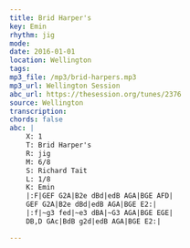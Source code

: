 ```yaml
---
title: Brid Harper's
key: Emin
rhythm: jig
mode: 
date: 2016-01-01
location: Wellington
tags:
mp3_file: /mp3/brid-harpers.mp3
mp3_url: Wellington Session
abc_url: https://thesession.org/tunes/2376
source: Wellington
transcription: 
chords: false
abc: |
    X: 1
    T: Brid Harper's
    R: jig
    M: 6/8
    S: Richard Tait
    L: 1/8
    K: Emin
    |:F|GEF G2A|B2e dBd|edB AGA|BGE AFD|
    GEF G2A|B2e dBd|edB AGA|BGE E2:|
    |:f|~g3 fed|~e3 dBA|~G3 AGA|BGE EGE|
    DB,D GAc|BdB g2d|edB AGA|BGE E2:|

---
```

